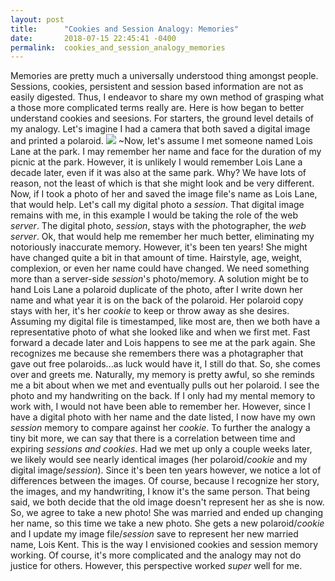 ```yaml
---
layout: post
title:      "Cookies and Session Analogy: Memories"
date:       2018-07-15 22:45:41 -0400
permalink:  cookies_and_session_analogy_memories
---
```



Memories are pretty much a universally understood thing amongst people. Sessions, cookies, persistent and session based information are not as easily digested. Thus, I endeavor to share my own method of grasping what a those more complicated terms really are. 
  Here is how began to better understand cookies and seesions. For starters, the ground level details of my analogy. Let's imagine I had a camera that both saved a digital image and printed a polaroid.
![](https://i.imgur.com/QI0bhYT.jpg)
  ~Now, let's assume I met someone named Lois Lane at the park. I may remember her name and face for the duration of my picnic at the park. However, it is unlikely I would remember Lois Lane a decade later, even if it was also at the same park. Why? We have lots of reason, not the least of which is that she might look and be very different. Now, if I took a photo of her and saved the image file's name as Lois Lane, that would help. Let's call my digital photo a *session*. That digital image remains with me, in this example I would be taking the role of the web *server*. The digital photo, *session*, stays with the photographer, the *web server*. 
	Ok, that would help me remember her much better, eliminating my notoriously inaccurate memory. However, it's been ten years! She might have changed quite a bit in that amount of time. Hairstyle, age, weight, complexion, or even her name could have changed. We need something more than a server-side *session*'s photo/memory.
	A solution might be to hand Lois Lane a  polaroid duplicate of the photo, after I write down her name and what year it is on the back of the polaroid. Her polaroid copy stays with her, it's her *cookie* to keep or throw away as she desires. Assuming my digital file is timestamped, like most are, then we both have a representative photo of what she looked like and when we first met. 
	Fast forward a decade later and Lois happens to see me at the park again. She recognizes me because she remembers there was a photagrapher that gave out free polaroids...as luck would have it, I still do that. So, she comes over and greets me. Naturally, my memory is pretty awful, so she reminds me a bit about when we met and eventually pulls out her polaroid. I see the photo and my handwriting on the back. If I only had my mental memory to work with, I would not have been able to remember her. However, since I have a digital photo with her name and the date listed, I now have my own *session* memory to compare against her *cookie*.
	To further the analogy a tiny bit more, we can say that there is a correlation between time and expiring *sessions and cookies*. Had we met up only a couple weeks later, we likely would see nearly identical images (her polaroid/*cookie* and my digital image/*session*). Since it's been ten years however, we notice a lot of differences between the images. Of course, because I recognize her story, the images, and my handwriting, I know it's the same person. That being said, we both decide that the old image doesn't represent her as she is now. So, we agree to take a new photo! She was married and ended up changing her name, so this time we take a new photo. She gets a new polaroid/*cookie* and I update my image file/*session* save to represent her new married name, Lois Kent.
	This is the way I envisioned cookies and session memory working. Of course, it's more complicated and the analogy may not do justice for others. However, this perspective worked *super* well for me.
